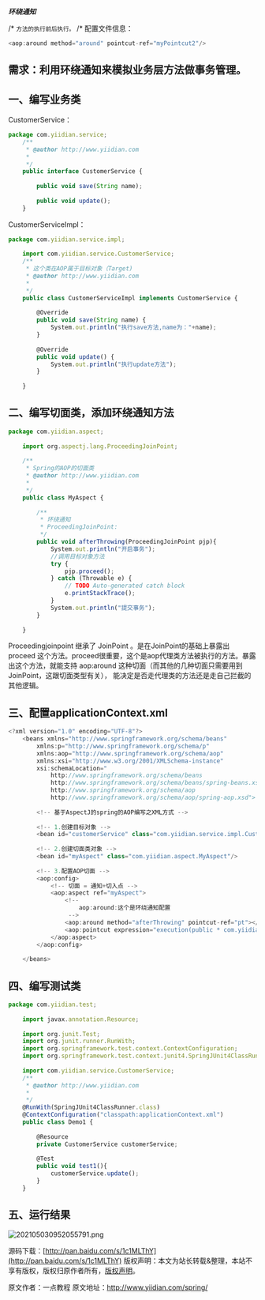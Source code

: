 


***环绕通知***

/* `方法的执行前后执行。`
/* 配置文件信息：

```js 
<aop:around method="around" pointcut-ref="myPointcut2"/>
```

## 需求：利用环绕通知来模拟业务层方法做事务管理。

## **一、编写业务类**

CustomerService：

```js 
package com.yiidian.service;
    /**
     * @author http://www.yiidian.com
     *
     */
    public interface CustomerService {
    
    	public void save(String name);
    	
    	public void update();
    }
```

CustomerServiceImpl：


```js 
package com.yiidian.service.impl;
    
    import com.yiidian.service.CustomerService;
    /**
     * 这个类在AOP属于目标对象（Target)
     * @author http://www.yiidian.com
     *
     */
    public class CustomerServiceImpl implements CustomerService {
    
    	@Override
    	public void save(String name) {
    		System.out.println("执行save方法,name为："+name);
    	}
    
    	@Override
    	public void update() {
    		System.out.println("执行update方法");
    	}
    
    }
```

## **二、编写切面类，添加环绕通知方法**


```js 
package com.yiidian.aspect;
    
    import org.aspectj.lang.ProceedingJoinPoint;
    
    /**
     * Spring的AOP的切面类
     * @author http://www.yiidian.com
     *
     */
    public class MyAspect {
    
    	/**
    	 * 环绕通知
    	 * ProceedingJoinPoint:
    	 */
    	public void afterThrowing(ProceedingJoinPoint pjp){
    		System.out.println("开启事务");
    		//调用目标对象方法
    		try {
    			pjp.proceed();
    		} catch (Throwable e) {
    			// TODO Auto-generated catch block
    			e.printStackTrace();
    		}
    		System.out.println("提交事务");
    	}
    
    }
```

Proceedingjoinpoint 继承了 JoinPoint 。是在JoinPoint的基础上暴露出 proceed 这个方法。proceed很重要，这个是aop代理类方法被执行的方法。暴露出这个方法，就能支持 aop:around 这种切面（而其他的几种切面只需要用到JoinPoint，这跟切面类型有关）， 能决定是否走代理类的方法还是走自己拦截的其他逻辑。

## **三、配置applicationContext.xml**


```js 
<?xml version="1.0" encoding="UTF-8"?>
    <beans xmlns="http://www.springframework.org/schema/beans"
    	xmlns:p="http://www.springframework.org/schema/p"
    	xmlns:aop="http://www.springframework.org/schema/aop"
        xmlns:xsi="http://www.w3.org/2001/XMLSchema-instance"
        xsi:schemaLocation="
            http://www.springframework.org/schema/beans 
            http://www.springframework.org/schema/beans/spring-beans.xsd
            http://www.springframework.org/schema/aop 
            http://www.springframework.org/schema/aop/spring-aop.xsd">
    
    	<!-- 基于AspectJ的spring的AOP编写之XML方式 -->
    	
    	<!-- 1.创建目标对象 -->
    	<bean id="customerService" class="com.yiidian.service.impl.CustomerServiceImpl"/>
    	
    	<!-- 2.创建切面类对象 -->
    	<bean id="myAspect" class="com.yiidian.aspect.MyAspect"/>
    	
    	<!-- 3.配置AOP切面 -->
    	<aop:config>
    		<!-- 切面 = 通知+切入点 -->
    		<aop:aspect ref="myAspect">
    			<!-- 
    				aop:around:这个是环绕通知配置
    			 -->
    			<aop:around method="afterThrowing" pointcut-ref="pt"></aop:around>
    			<aop:pointcut expression="execution(public * com.yiidian.service.impl.CustomerServiceImpl.*(..))" id="pt"/>
    		</aop:aspect>
    	</aop:config>
    	
    </beans>
```

## **四、编写测试类**


```js 
package com.yiidian.test;
    
    import javax.annotation.Resource;
    
    import org.junit.Test;
    import org.junit.runner.RunWith;
    import org.springframework.test.context.ContextConfiguration;
    import org.springframework.test.context.junit4.SpringJUnit4ClassRunner;
    
    import com.yiidian.service.CustomerService;
    /**
     * @author http://www.yiidian.com
     *
     */
    @RunWith(SpringJUnit4ClassRunner.class)
    @ContextConfiguration("classpath:applicationContext.xml")
    public class Demo1 {
    
    	@Resource
    	private CustomerService customerService;
    	
    	@Test
    	public void test1(){
    		customerService.update();
    	}
    }
```

## **五、运行结果**

![202105030952055791.png](https://gitee.com/hezhiyuan007/java-study/raw/master/images/Spring/348d9124-5c9d-4d40-817f-61aa8be06577.png)

源码下载：[http://pan.baidu.com/s/1c1MLThY](http://pan.baidu.com/s/1c1MLThY)
版权声明：本文为站长转载&整理，本站不享有版权，版权归原作者所有，[版权声明](https://gitee.com/hezhiyuan007/java-notes/raw/master/disclaimer.md)。




原文作者：一点教程 原文地址：http://www.yiidian.com/spring/